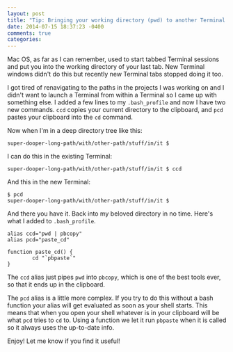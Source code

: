 ```yaml
---
layout: post
title: "Tip: Bringing your working directory (pwd) to another Terminal window in Mac OS"
date: 2014-07-15 18:37:23 -0400
comments: true
categories: 
---
```


Mac OS, as far as I can remember, used to start tabbed Terminal sessions and put you into the working directory of your last tab.  New Terminal windows didn't do this but recently new Terminal tabs stopped doing it too.

I got tired of renavigating to the paths in the projects I was working on and I didn't want to launch a Terminal from within a Terminal so I came up with something else.  I added a few lines to my `.bash_profile` and now I have two new commands.  `ccd` copies your current directory to the clipboard, and `pcd` pastes your clipboard into the `cd` command.

Now when I'm in a deep directory tree like this:

```
super-dooper-long-path/with/other-path/stuff/in/it $
```

I can do this in the existing Terminal:

```
super-dooper-long-path/with/other-path/stuff/in/it $ ccd
```

And this in the new Terminal:

```
$ pcd
super-dooper-long-path/with/other-path/stuff/in/it $
```

And there you have it.  Back into my beloved directory in no time.  Here's what I added to `.bash_profile`.

```
alias ccd="pwd | pbcopy"
alias pcd="paste_cd"

function paste_cd() {
        cd "`pbpaste`"
}
```

The `ccd` alias just pipes `pwd` into `pbcopy`, which is one of the best tools ever, so that it ends up in the clipboard.

The `pcd` alias is a little more complex.  If you try to do this without a bash function your alias will get evaluated as soon as your shell starts.  This means that when you open your shell whatever is in your clipboard will be what `pcd` tries to `cd` to.  Using a function we let it run `pbpaste` when it is called so it always uses the up-to-date info.

Enjoy!  Let me know if you find it useful!